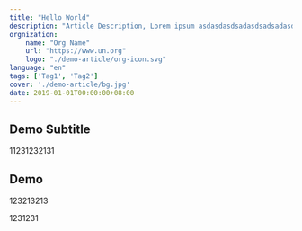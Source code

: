 ```yaml
---
title: "Hello World"
description: "Article Description, Lorem ipsum asdasdasdsadasdsadsadasdasd"
orgnization:
    name: "Org Name"
    url: "https://www.un.org"
    logo: "./demo-article/org-icon.svg"
language: "en"
tags: ['Tag1', 'Tag2']
cover: './demo-article/bg.jpg'
date: 2019-01-01T00:00:00+08:00
---
```


## Demo Subtitle

11231232131

## Demo

123213213

1231231
